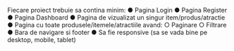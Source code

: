 Fiecare proiect trebuie sa contina minim:
● Pagina Login
● Pagina Register
● Pagina Dashboard
● Pagina de vizualizat un singur item/produs/atractie
● Pagina cu toate produsele/itemele/atractiile avand:
○ Paginare
○ Filtrare
● Bara de navigare si footer
● Sa fie responsive (sa se vada bine pe desktop, mobile,
tablet)
